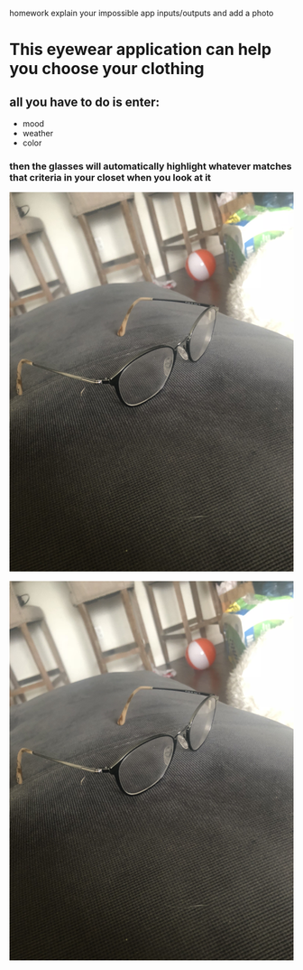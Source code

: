 homework
explain your impossible app inputs/outputs and add a photo
# This eyewear application can help you choose your clothing

## all you have to do is enter:

* mood
* weather
* color

### then the glasses will automatically highlight whatever matches that criteria in your closet when you look at it

![click here for an image of the impossible glasses](homework/glasses.JPG)

![impossibleglasses](homework/glasses.JPG)
